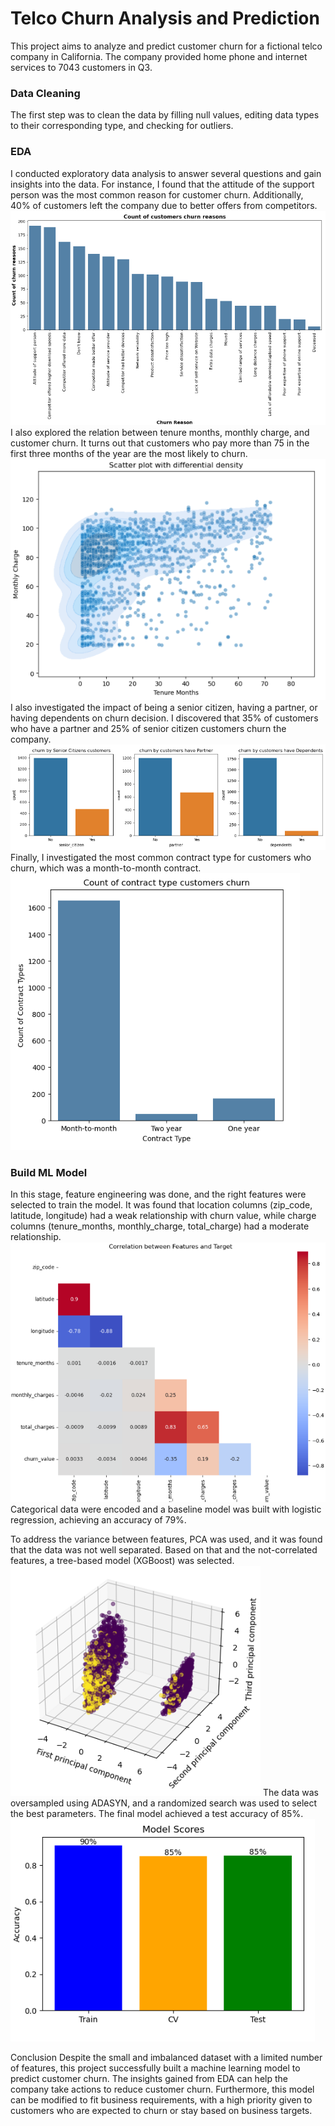 # Telco Churn Analysis and Prediction

This project aims to analyze and predict customer churn for a fictional telco company in California. The company provided home phone and internet services to 7043 customers in Q3.

### Data Cleaning
The first step was to clean the data by filling null values, editing data types to their corresponding type, and checking for outliers.

### EDA
I conducted exploratory data analysis to answer several questions and gain insights into the data. For instance, I found that the attitude of the support person was the most common reason for customer churn. Additionally, 40% of customers left the company due to better offers from competitors.
![Image description](churn_reason.png)
I also explored the relation between tenure months, monthly charge, and customer churn. It turns out that customers who pay more than 75 in the first three months of the year are the most likely to churn.
 ![Image description](customer_charge.png)
I also investigated the impact of being a senior citizen, having a partner, or having dependents on churn decision. I discovered that 35% of customers who have a partner and 25% of senior citizen customers churn the company.
![Image description](responsabilty.png) Finally, I investigated the most common contract type for customers who churn, which was a month-to-month contract.
![Image description](contruct.png)

### Build ML Model
In this stage, feature engineering was done, and the right features were selected to train the model. It was found that location columns (zip_code, latitude, longitude) had a weak relationship with churn value, while charge columns (tenure_months, monthly_charge, total_charge) had a moderate relationship.
![Image description](correlations.png)
Categorical data were encoded and a baseline model was built with logistic regression, achieving an accuracy of 79%.

To address the variance between features, PCA was used, and it was found that the data was not well separated. Based on that and the not-correlated features, a tree-based model (XGBoost) was selected.
![Image description](pca.png)
The data was oversampled using ADASYN, and a randomized search was used to select the best parameters. The final model achieved a test accuracy of 85%.
![Image description](scores.png)

Conclusion
Despite the small and imbalanced dataset with a limited number of features, this project successfully built a machine learning model to predict customer churn. The insights gained from EDA can help the company take actions to reduce customer churn. Furthermore, this model can be modified to fit business requirements, with a high priority given to customers who are expected to churn or stay based on business targets.


